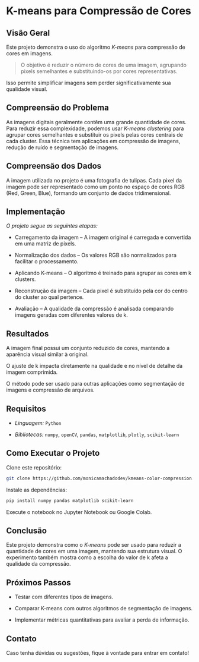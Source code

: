 # K-means para Compressão de Cores

## Visão Geral

Este projeto demonstra o uso do algoritmo *K-means* para compressão de cores em imagens. 
> O objetivo é reduzir o número de cores de uma imagem, agrupando pixels semelhantes e substituindo-os por cores representativas.

Isso permite simplificar imagens sem perder significativamente sua qualidade visual.

## Compreensão do Problema

As imagens digitais geralmente contêm uma grande quantidade de cores. Para reduzir essa complexidade, podemos usar *K-means clustering* para agrupar cores semelhantes e substituir os pixels pelas cores centrais de cada cluster. Essa técnica tem aplicações em compressão de imagens, redução de ruído e segmentação de imagens.

## Compreensão dos Dados

A imagem utilizada no projeto é uma fotografia de tulipas. Cada pixel da imagem pode ser representado como um ponto no espaço de cores RGB (Red, Green, Blue), formando um conjunto de dados tridimensional.

## Implementação

*O projeto segue as seguintes etapas:*

- Carregamento da imagem – A imagem original é carregada e convertida em uma matriz de pixels.

- Normalização dos dados – Os valores RGB são normalizados para facilitar o processamento.

- Aplicando K-means – O algoritmo é treinado para agrupar as cores em k clusters.

- Reconstrução da imagem – Cada pixel é substituído pela cor do centro do cluster ao qual pertence.

- Avaliação – A qualidade da compressão é analisada comparando imagens geradas com diferentes valores de k.

## Resultados

A imagem final possui um conjunto reduzido de cores, mantendo a aparência visual similar à original.

O ajuste de k impacta diretamente na qualidade e no nível de detalhe da imagem comprimida.

O método pode ser usado para outras aplicações como segmentação de imagens e compressão de arquivos.

## Requisitos

- *Linguagem:* `Python`

- *Bibliotecas:* `numpy`, `openCV`, `pandas`, `matplotlib`, `plotly`, `scikit-learn`

## Como Executar o Projeto

Clone este repositório:
```bash
git clone https://github.com/monicamachadodev/kmeans-color-compression.git
```
Instale as dependências:
```bash
pip install numpy pandas matplotlib scikit-learn
```
Execute o notebook no Jupyter Notebook ou Google Colab.

## Conclusão

Este projeto demonstra como o *K-means* pode ser usado para reduzir a quantidade de cores em uma imagem, mantendo sua estrutura visual. O experimento também mostra como a escolha do valor de k afeta a qualidade da compressão.

##  Próximos Passos

- Testar com diferentes tipos de imagens.

- Comparar K-means com outros algoritmos de segmentação de imagens.

- Implementar métricas quantitativas para avaliar a perda de informação.

##  Contato

Caso tenha dúvidas ou sugestões, fique à vontade para entrar em contato!

